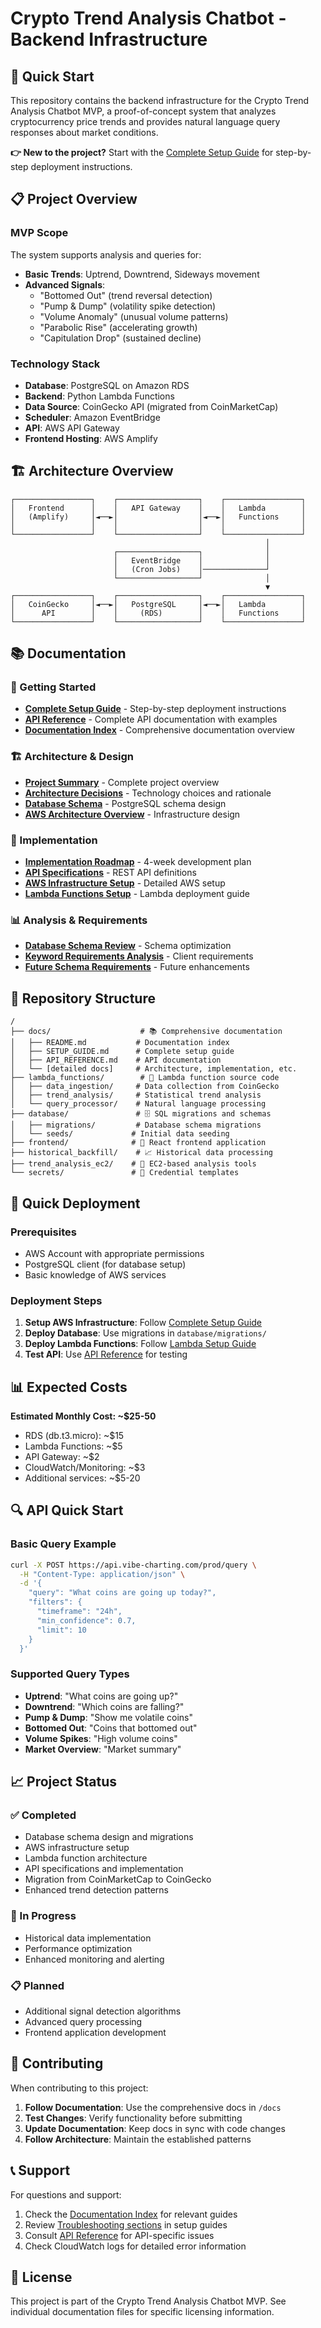 # Crypto Trend Analysis Chatbot - Backend Infrastructure

## 🚀 Quick Start

This repository contains the backend infrastructure for the Crypto Trend Analysis Chatbot MVP, a proof-of-concept system that analyzes cryptocurrency price trends and provides natural language query responses about market conditions.

**👉 New to the project?** Start with the [Complete Setup Guide](docs/SETUP_GUIDE.md) for step-by-step deployment instructions.

## 📋 Project Overview

### MVP Scope

The system supports analysis and queries for:
- **Basic Trends**: Uptrend, Downtrend, Sideways movement
- **Advanced Signals**: 
  - "Bottomed Out" (trend reversal detection)
  - "Pump & Dump" (volatility spike detection)
  - "Volume Anomaly" (unusual volume patterns)
  - "Parabolic Rise" (accelerating growth)
  - "Capitulation Drop" (sustained decline)

### Technology Stack

- **Database**: PostgreSQL on Amazon RDS
- **Backend**: Python Lambda Functions
- **Data Source**: CoinGecko API (migrated from CoinMarketCap)
- **Scheduler**: Amazon EventBridge
- **API**: AWS API Gateway
- **Frontend Hosting**: AWS Amplify

## 🏗️ Architecture Overview

```
┌─────────────────┐    ┌──────────────────┐    ┌─────────────────┐
│   Frontend      │    │   API Gateway    │    │   Lambda        │
│   (Amplify)     │◄──►│                  │◄──►│   Functions     │
│                 │    │                  │    │                 │
└─────────────────┘    └──────────────────┘    └─────────────────┘
                                                         │
                       ┌──────────────────┐              │
                       │   EventBridge    │              │
                       │   (Cron Jobs)    │──────────────┘
                       └──────────────────┘              │
                                                         ▼
┌─────────────────┐    ┌──────────────────┐    ┌─────────────────┐
│   CoinGecko     │◄──►│   PostgreSQL     │◄──►│   Lambda        │
│      API        │    │     (RDS)        │    │   Functions     │
└─────────────────┘    └──────────────────┘    └─────────────────┘
```

## 📚 Documentation

### 🎯 Getting Started
- **[Complete Setup Guide](docs/SETUP_GUIDE.md)** - Step-by-step deployment instructions
- **[API Reference](docs/API_REFERENCE.md)** - Complete API documentation with examples
- **[Documentation Index](docs/README.md)** - Comprehensive documentation overview

### 🏗️ Architecture & Design
- **[Project Summary](docs/00-project-summary.md)** - Complete project overview
- **[Architecture Decisions](docs/01-architecture-decisions.md)** - Technology choices and rationale
- **[Database Schema](docs/02-database-schema.md)** - PostgreSQL schema design
- **[AWS Architecture Overview](docs/aws-architecture-overview.md)** - Infrastructure design

### 🔧 Implementation
- **[Implementation Roadmap](docs/03-implementation-roadmap.md)** - 4-week development plan
- **[API Specifications](docs/04-api-specifications.md)** - REST API definitions
- **[AWS Infrastructure Setup](docs/05-aws-infrastructure-setup.md)** - Detailed AWS setup
- **[Lambda Functions Setup](docs/07-lambda-functions-setup.md)** - Lambda deployment guide

### 📊 Analysis & Requirements
- **[Database Schema Review](docs/10-database-schema-review.md)** - Schema optimization
- **[Keyword Requirements Analysis](docs/11-keyword-requirements-analysis.md)** - Client requirements
- **[Future Schema Requirements](docs/12-future-schema-requirements.md)** - Future enhancements

## 📁 Repository Structure

```
/
├── docs/                    # 📚 Comprehensive documentation
│   ├── README.md           # Documentation index
│   ├── SETUP_GUIDE.md      # Complete setup guide
│   ├── API_REFERENCE.md    # API documentation
│   └── [detailed docs]     # Architecture, implementation, etc.
├── lambda_functions/        # 🔧 Lambda function source code
│   ├── data_ingestion/     # Data collection from CoinGecko
│   ├── trend_analysis/     # Statistical trend analysis
│   └── query_processor/    # Natural language processing
├── database/               # 🗄️ SQL migrations and schemas
│   ├── migrations/         # Database schema migrations
│   └── seeds/             # Initial data seeding
├── frontend/              # 🎨 React frontend application
├── historical_backfill/    # 📈 Historical data processing
├── trend_analysis_ec2/    # 🔬 EC2-based analysis tools
└── secrets/               # 🔐 Credential templates
```

## 🚀 Quick Deployment

### Prerequisites
- AWS Account with appropriate permissions
- PostgreSQL client (for database setup)
- Basic knowledge of AWS services

### Deployment Steps
1. **Setup AWS Infrastructure**: Follow [Complete Setup Guide](docs/SETUP_GUIDE.md)
2. **Deploy Database**: Use migrations in `database/migrations/`
3. **Deploy Lambda Functions**: Follow [Lambda Setup Guide](docs/07-lambda-functions-setup.md)
4. **Test API**: Use [API Reference](docs/API_REFERENCE.md) for testing

## 📊 Expected Costs

**Estimated Monthly Cost: ~$25-50**
- RDS (db.t3.micro): ~$15
- Lambda Functions: ~$5
- API Gateway: ~$2
- CloudWatch/Monitoring: ~$3
- Additional services: ~$5-20

## 🔍 API Quick Start

### Basic Query Example

```bash
curl -X POST https://api.vibe-charting.com/prod/query \
  -H "Content-Type: application/json" \
  -d '{
    "query": "What coins are going up today?",
    "filters": {
      "timeframe": "24h",
      "min_confidence": 0.7,
      "limit": 10
    }
  }'
```

### Supported Query Types
- **Uptrend**: "What coins are going up?"
- **Downtrend**: "Which coins are falling?"
- **Pump & Dump**: "Show me volatile coins"
- **Bottomed Out**: "Coins that bottomed out"
- **Volume Spikes**: "High volume coins"
- **Market Overview**: "Market summary"

## 📈 Project Status

### ✅ Completed
- Database schema design and migrations
- AWS infrastructure setup
- Lambda function architecture
- API specifications and implementation
- Migration from CoinMarketCap to CoinGecko
- Enhanced trend detection patterns

### 🔄 In Progress
- Historical data implementation
- Performance optimization
- Enhanced monitoring and alerting

### 📋 Planned
- Additional signal detection algorithms
- Advanced query processing
- Frontend application development

## 🤝 Contributing

When contributing to this project:

1. **Follow Documentation**: Use the comprehensive docs in `/docs`
2. **Test Changes**: Verify functionality before submitting
3. **Update Documentation**: Keep docs in sync with code changes
4. **Follow Architecture**: Maintain the established patterns

## 📞 Support

For questions and support:
1. Check the [Documentation Index](docs/README.md) for relevant guides
2. Review [Troubleshooting sections](docs/SETUP_GUIDE.md#troubleshooting) in setup guides
3. Consult [API Reference](docs/API_REFERENCE.md) for API-specific issues
4. Check CloudWatch logs for detailed error information

## 📄 License

This project is part of the Crypto Trend Analysis Chatbot MVP. See individual documentation files for specific licensing information. 